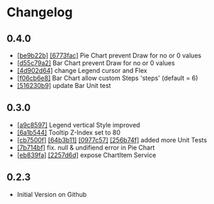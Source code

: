 # Changelog


## 0.4.0

- [[be9b22b]](https://github.com/Chtau/dlChart/commit/be9b22b9b5deb64cc79c1e544a3453b677bd1c69) [[6773fac]](https://github.com/Chtau/dlChart/commit/6773faca2b958de87ffe12a1c5d233d0f0395386) Pie Chart prevent Draw for no or 0 values
- [[d55c79a2]](https://github.com/Chtau/dlChart/commit/d55c79a53b2f29fc1ceca3840e160343e7c6a5e2) Bar Chart prevent Draw for no or 0 values
- [[4d902d64]](https://github.com/Chtau/dlChart/commit/4d902d6454f468c2bd8db5b8c0c8ff02396d298d) change Legend cursor and Flex
- [[f06cb6e8]](https://github.com/Chtau/dlChart/commit/f06cb6e81c790632bea9136bfdec3124062632b3) Bar Chart allow custom Steps 'steps' (default = 6)
- [[516230b9]](https://github.com/Chtau/dlChart/commit/516230b98d038e93ac9fb52101aa9cc06e775330) update Bar Unit test


## 0.3.0

- [[a9c8597]](https://github.com/Chtau/dlChart/commit/a9c8597705ee0513cd7397c1997be0999ce3f339) Legend vertical Style improved
- [[6a1b544]](https://github.com/Chtau/dlChart/commit/6a1b544f758d92bdea778fc6ed29d558ba579bb8) Tooltip Z-Index set to 80
- [[cb7500f]](https://github.com/Chtau/dlChart/commit/cb7500fa21e1604a25ba1d4d1efe7145c7c04fbe) [[64b3b11]](https://github.com/Chtau/dlChart/commit/64b3b1171c95939590844102221e9810dd889893) [[0977c57]](https://github.com/Chtau/dlChart/commit/0977c57853379dab753edd16bcc83fc8c9c9b6d4) [[256b74f]](https://github.com/Chtau/dlChart/commit/256b74f5e8472eceec3d81a8382fac4079a4eb5c) added more Unit Tests
- [[7b714bf]](https://github.com/Chtau/dlChart/commit/7b714bfadee434c7490acf186f9f6392e26fb54c) fix. null & undifiend error in Pie Chart
- [[eb839fa]](https://github.com/Chtau/dlChart/commit/eb839fae0fe046c10fa0d19cea2fcaf9bc5bbd82) [[2257d6d]](https://github.com/Chtau/dlChart/commit/2257d6da95c5435177483de036a4c32c5164b0b0) expose ChartItem Service


## 0.2.3

- Initial Version on Github
